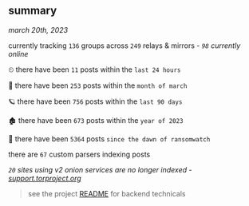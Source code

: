 
## summary
_march 20th, 2023_

currently tracking `136` groups across `249` relays & mirrors - _`98` currently online_

⏲ there have been `11` posts within the `last 24 hours`

🦈 there have been `253` posts within the `month of march`

🪐 there have been `756` posts within the `last 90 days`

🏚 there have been `673` posts within the `year of 2023`

🦕 there have been `5364` posts `since the dawn of ransomwatch`

there are `67` custom parsers indexing posts

_`20` sites using v2 onion services are no longer indexed - [support.torproject.org](https://support.torproject.org/onionservices/v2-deprecation/)_

> see the project [README](https://github.com/joshhighet/ransomwatch#ransomwatch--) for backend technicals
